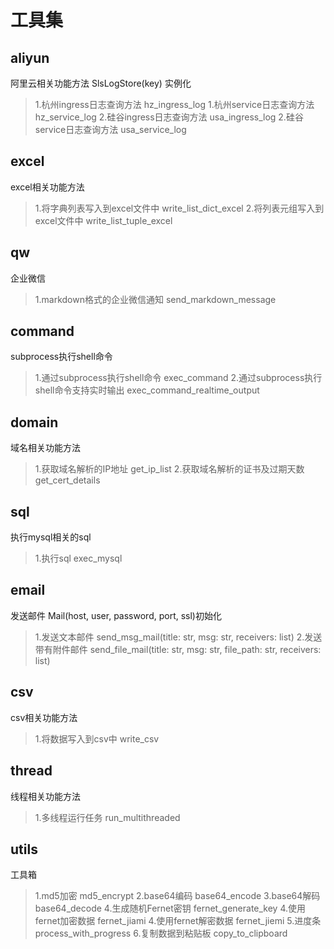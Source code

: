 # 工具集

## aliyun
阿里云相关功能方法 SlsLogStore(key) 实例化
> 1.杭州ingress日志查询方法  hz_ingress_log
> 1.杭州service日志查询方法  hz_service_log
> 2.硅谷ingress日志查询方法  usa_ingress_log
> 2.硅谷service日志查询方法  usa_service_log

## excel
excel相关功能方法
> 1.将字典列表写入到excel文件中 write_list_dict_excel
> 2.将列表元组写入到excel文件中 write_list_tuple_excel

## qw
企业微信
> 1.markdown格式的企业微信通知 send_markdown_message

## command
subprocess执行shell命令
> 1.通过subprocess执行shell命令 exec_command
> 2.通过subprocess执行shell命令支持实时输出 exec_command_realtime_output

## domain
域名相关功能方法
> 1.获取域名解析的IP地址 get_ip_list
> 2.获取域名解析的证书及过期天数 get_cert_details

## sql
执行mysql相关的sql
> 1.执行sql exec_mysql

## email
发送邮件 Mail(host, user, password, port, ssl)初始化
> 1.发送文本邮件 send_msg_mail(title: str, msg: str, receivers: list)
> 2.发送带有附件邮件 send_file_mail(title: str, msg: str, file_path: str, receivers: list)

## csv
csv相关功能方法
> 1.将数据写入到csv中 write_csv

## thread
线程相关功能方法
> 1.多线程运行任务 run_multithreaded

## utils
工具箱
> 1.md5加密 md5_encrypt
> 2.base64编码 base64_encode
> 3.base64解码 base64_decode
> 4.生成随机Fernet密钥 fernet_generate_key
> 4.使用fernet加密数据 fernet_jiami
> 4.使用fernet解密数据 fernet_jiemi
> 5.进度条 process_with_progress
> 6.复制数据到粘贴板  copy_to_clipboard
